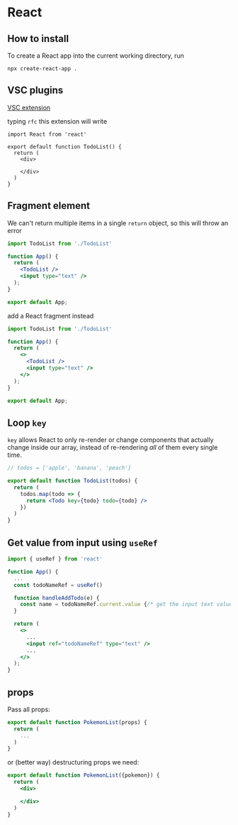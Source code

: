 # React

## How to install

To create a React app into the current working directory, run

```shell
npx create-react-app .
```

## VSC plugins

[VSC extension](https://marketplace.visualstudio.com/items?itemName=dsznajder.es7-react-js-snippets)

typing `rfc` this extension will write

```shell
import React from 'react'

export default function TodoList() {
  return (
    <div>

    </div>
  )
}
```

## Fragment element

We can't return multiple items in a single `return` object, so this will throw an error

```jsx
import TodoList from './TodoList'

function App() {
  return (
    <TodoList />
    <input type="text" />
  );
}

export default App;
```

add a React fragment instead

```jsx
import TodoList from './TodoList'

function App() {
  return (
    <>
      <TodoList />
      <input type="text" />
    </>
  );
}

export default App;
```

## Loop `key`

`key` allows React to only re-render or change components that actually change inside our array, instead of re-rendering _all_ of them every single time.

```jsx
// todos = ['apple', 'banana', 'peach']

export default function TodoList(todos) {
  return (
    todos.map(todo => {
      return <Todo key={todo} todo={todo} />
    })
  )
}
```

## Get value from input using `useRef`

```jsx
import { useRef } from 'react'

function App() {
  ...
  const todoNameRef = useRef()

  function handleAddTodo(e) {
    const name = todoNameRef.current.value {/* get the input text value */}
  }

  return (
    <>
      ...
      <input ref="todoNameRef" type="text" />
      ...
    </>
  );
}
```

## props

Pass all props:

```jsx
export default function PokemonList(props) {
  return (
    ...
  )
}
```

or (better way) destructuring props we need:

```jsx
export default function PokemonList({pokemon}) {
  return (
    <div>

    </div>
  )
}
```
